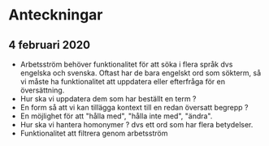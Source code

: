 Anteckningar
=========

4 februari 2020
-----------------

- Arbetsström behöver funktionalitet för att söka i flera språk dvs engelska och svenska. Oftast har de bara engelskt ord som sökterm, så vi måste ha funktionalitet att uppdatera eller efterfråga för en översättning.
- Hur ska vi uppdatera dem som har beställt en term ?
- En form så att vi kan tillägga kontext till en redan översatt begrepp ?
- En möjlighet för att "hålla med", "hålla inte med", "ändra".
- Hur ska vi hantera homonymer ? dvs ett ord som har flera betydelser.
- Funktionalitet att filtrera genom arbetsström
